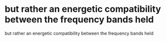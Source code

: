 # but rather an energetic compatibility between the frequency bands held

but rather an energetic compatibility between the frequency bands held